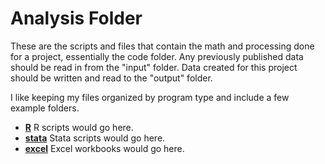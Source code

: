 # Analysis Folder

These are the scripts and files that contain the math and processing done for a project, essentially the code folder. Any previously published data should be read in from the "input" folder. Data created for this project should be written and read to the "output" folder.

I like keeping my files organized by program type and include a few example folders.

* [**R**](R/README) R scripts would go here.
* [**stata**](stata/README) Stata scripts would go here.
* [**excel**](excel/README) Excel workbooks would go here.

